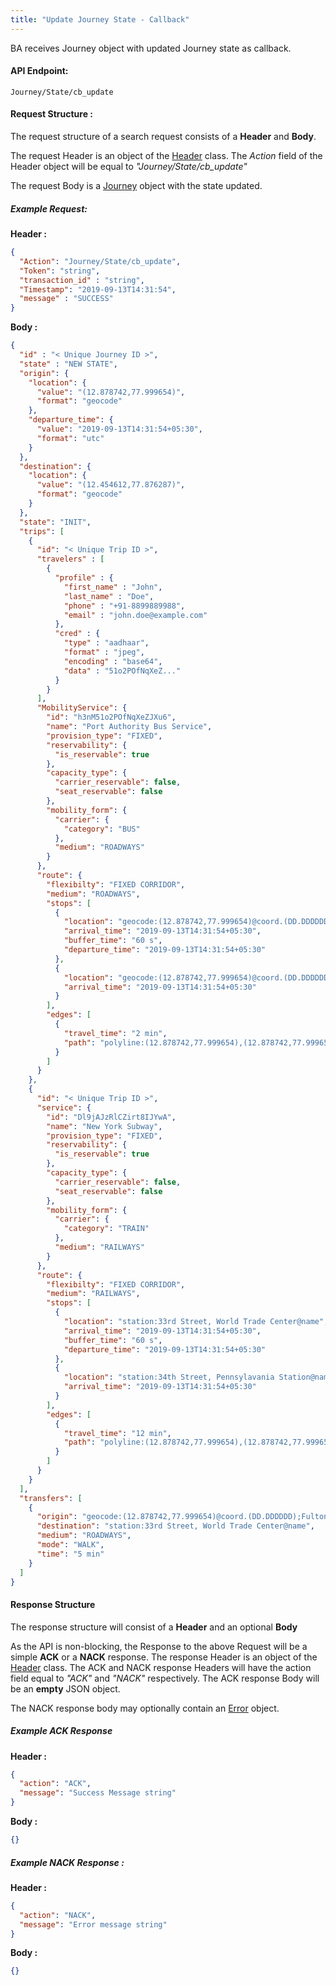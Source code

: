 ```yaml
---
title: "Update Journey State - Callback"
---
```


BA receives Journey object with updated Journey state as callback.

#### API Endpoint:

    Journey/State/cb_update

#### Request Structure :

The request structure of a search request consists of a **Header** and **Body**.

The request Header is an object of the [Header](/Resources/Header) class. The *Action* field of the Header object will be equal to *"Journey/State/cb_update"*

The request Body is a [Journey](/Resources/Journey) object with the state updated.

##### Example Request:

**Header :**

```json
{
  "Action": "Journey/State/cb_update",
  "Token": "string",
  "transaction_id" : "string",
  "Timestamp": "2019-09-13T14:31:54",
  "message" : "SUCCESS"
}
```
**Body :**

```json
{
  "id" : "< Unique Journey ID >",
  "state" : "NEW STATE",
  "origin": {
    "location": {
      "value": "(12.878742,77.999654)",
      "format": "geocode"
    },
    "departure_time": {
      "value": "2019-09-13T14:31:54+05:30",
      "format": "utc"
    }
  },
  "destination": {
    "location": {
      "value": "(12.454612,77.876287)",
      "format": "geocode"
    }
  },
  "state": "INIT",
  "trips": [
    {
      "id": "< Unique Trip ID >",
      "travelers" : [
        {
          "profile" : {
            "first_name" : "John",
            "last_name" : "Doe",
            "phone" : "+91-8899889988",
            "email" : "john.doe@example.com"
          },
          "cred" : {
            "type" : "aadhaar",
            "format" : "jpeg",
            "encoding" : "base64",
            "data" : "51o2POfNqXeZ..."
          }
        }
      ],
      "MobilityService": {
        "id": "h3nM51o2POfNqXeZJXu6",
        "name": "Port Authority Bus Service",
        "provision_type": "FIXED",
        "reservability": {
          "is_reservable": true
        },
        "capacity_type": {
          "carrier_reservable": false,
          "seat_reservable": false
        },
        "mobility_form": {
          "carrier": {
            "category": "BUS"
          },
          "medium": "ROADWAYS"
        }
      },
      "route": {
        "flexibilty": "FIXED CORRIDOR",
        "medium": "ROADWAYS",
        "stops": [
          {
            "location": "geocode:(12.878742,77.999654)@coord.(DD.DDDDDD);Vesey Street@name",
            "arrival_time": "2019-09-13T14:31:54+05:30",
            "buffer_time": "60 s",
            "departure_time": "2019-09-13T14:31:54+05:30"
          },
          {
            "location": "geocode:(12.878742,77.999654)@coord.(DD.DDDDDD);Fulton Street@name",
            "arrival_time": "2019-09-13T14:31:54+05:30"
          }
        ],
        "edges": [
          {
            "travel_time": "2 min",
            "path": "polyline:(12.878742,77.999654),(12.878742,77.999654),(12.878742,77.999654)"
          }
        ]
      }
    },
    {
      "id": "< Unique Trip ID >",
      "service": {
        "id": "Dl9jAJzRlCZirt8IJYwA",
        "name": "New York Subway",
        "provision_type": "FIXED",
        "reservability": {
          "is_reservable": true
        },
        "capacity_type": {
          "carrier_reservable": false,
          "seat_reservable": false
        },
        "mobility_form": {
          "carrier": {
            "category": "TRAIN"
          },
          "medium": "RAILWAYS"
        }
      },
      "route": {
        "flexibilty": "FIXED CORRIDOR",
        "medium": "RAILWAYS",
        "stops": [
          {
            "location": "station:33rd Street, World Trade Center@name",
            "arrival_time": "2019-09-13T14:31:54+05:30",
            "buffer_time": "60 s",
            "departure_time": "2019-09-13T14:31:54+05:30"
          },
          {
            "location": "station:34th Street, Pennsylavania Station@name",
            "arrival_time": "2019-09-13T14:31:54+05:30"
          }
        ],
        "edges": [
          {
            "travel_time": "12 min",
            "path": "polyline:(12.878742,77.999654),(12.878742,77.999654),(12.878742,77.999654)"
          }
        ]
      }
    }
  ],
  "transfers": [
    {
      "origin": "geocode:(12.878742,77.999654)@coord.(DD.DDDDDD);Fulton Street@name",
      "destination": "station:33rd Street, World Trade Center@name",
      "medium": "ROADWAYS",
      "mode": "WALK",
      "time": "5 min"
    }
  ]
}
```

#### Response Structure

The response structure will consist of a **Header** and an optional **Body**

As the API is non-blocking, the Response to the above Request will be a simple **ACK** or a **NACK** response. The response Header is an object of the [Header](/Resources/Header) class. The ACK and NACK response Headers will have the action field equal to *"ACK"* and *"NACK"* respectively. The ACK response Body will be an **empty** JSON object.

The NACK response body may optionally contain an [Error](/Resources/Error) object.

##### Example ACK Response

**Header :**

```json
{
  "action": "ACK",
  "message": "Success Message string"
}
```

**Body :**
``` json
{}
```
##### Example NACK Response :

**Header :**
```json
{
  "action": "NACK",
  "message": "Error message string"
}
```
**Body :**
```json
{}
```
